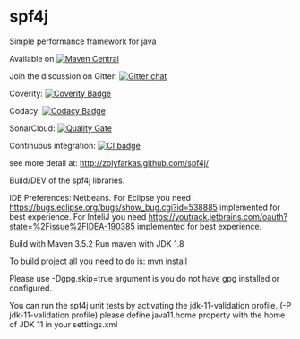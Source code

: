 spf4j
=====

Simple performance framework for java

Available on [![Maven Central](https://maven-badges.herokuapp.com/maven-central/org.spf4j/spf4j-core/badge.svg)](https://maven-badges.herokuapp.com/maven-central/org.spf4j/spf4j-core/)

Join the discussion on Gitter: [![Gitter chat](https://badges.gitter.im/zolyfarkas/spf4j.png)](https://gitter.im/spf4j/Lobby)

Coverity: [![Coverity Badge](https://scan.coverity.com/projects/3158/badge.svg)](https://scan.coverity.com/projects/3158)

Codacy: [![Codacy Badge](https://api.codacy.com/project/badge/Grade/48b50176945242729f4386b05be8c8dc)](https://www.codacy.com/app/zolyfarkas/spf4j?utm_source=github.com&amp;utm_medium=referral&amp;utm_content=zolyfarkas/spf4j&amp;utm_campaign=Badge_Grade)

SonarCloud: [![Quality Gate](https://sonarcloud.io/api/project_badges/measure?project=org.spf4j%3Aspf4j&metric=alert_status)](https://sonarcloud.io/dashboard?id=org.spf4j%3Aspf4j)

Continuous integration: [![CI badge](https://travis-ci.org/zolyfarkas/spf4j.svg?branch=master)](https://travis-ci.org/zolyfarkas/spf4j)

see more detail at: http://zolyfarkas.github.com/spf4j/


Build/DEV of the spf4j libraries.

IDE Preferences: Netbeans.
For Eclipse you need https://bugs.eclipse.org/bugs/show_bug.cgi?id=538885 implemented for best experience.
For InteliJ you need https://youtrack.jetbrains.com/oauth?state=%2Fissue%2FIDEA-190385  implemented for best experience.

Build with Maven 3.5.2
Run maven with JDK 1.8

To build project all you need to do is: mvn install

Please use -Dgpg.skip=true argument is you do not have gpg installed or configured.

You can run the spf4j unit tests by activating the jdk-11-validation profile. (-P jdk-11-validation profile)
please define java11.home property with the home of JDK 11 in your settings.xml

